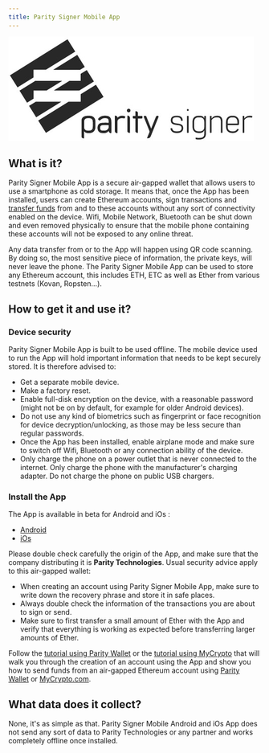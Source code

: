 ```yaml
---
title: Parity Signer Mobile App
---
```


![Parity Signer](images/logo-parity-signer.jpg)
## What is it?
Parity Signer Mobile App is a secure air-gapped wallet that allows users to use a smartphone as cold storage. It means that, once the App has been installed, users can create Ethereum accounts, sign transactions and [transfer funds](Parity-Signer-Mobile-App-Parity-Wallet-tutorial) from and to these accounts without any sort of connectivity enabled on the device. Wifi, Mobile Network, Bluetooth can be shut down and even removed physically to ensure that the mobile phone containing these accounts will not be exposed to any online threat.

Any data transfer from or to the App will happen using QR code scanning. By doing so, the most sensitive piece of information, the private keys, will never leave the phone. The Parity Signer Mobile App can be used to store any Ethereum account, this includes ETH, ETC as well as Ether from various testnets (Kovan, Ropsten...).

## How to get it and use it?

### Device security
Parity Signer Mobile App is built to be used offline. The mobile device used to run the App will hold important information that needs to be kept securely stored. It is therefore advised to:
- Get a separate mobile device.
- Make a factory reset.
- Enable full-disk encryption on the device, with a reasonable password (might not be on by default, for example for older Android devices).
- Do not use any kind of biometrics such as fingerprint or face recognition for device decryption/unlocking, as those may be less secure than regular passwords.
- Once the App has been installed, enable airplane mode and make sure to switch off Wifi, Bluetooth or any connection ability of the device.
- Only charge the phone on a power outlet that is never connected to the internet. Only charge the phone with the manufacturer's charging adapter. Do not charge the phone on public USB chargers.

### Install the App
The App is available in beta for Android and iOs :
- [Android](https://play.google.com/store/apps/details?id=com.nativesigner)
- [iOs](https://itunes.apple.com/us/app/parity-signer/id1218174838)

Please double check carefully the origin of the App, and make sure that the company distributing it is **Parity Technologies**. Usual security advice apply to this air-gapped wallet: 
- When creating an account using Parity Signer Mobile App, make sure to write down the recovery phrase and store it in safe places.
- Always double check the information of the transactions you are about to sign or send.
- Make sure to first transfer a small amount of Ether with the App and verify that everything is working as expected before transferring larger amounts of Ether.
 
Follow the [tutorial using Parity Wallet](Parity-Signer-Mobile-App-Parity-Wallet-tutorial) or the [tutorial using MyCrypto](Parity-Signer-Mobile-App-MyCrypto-tutorial) that will walk you through the creation of an account using the App and show you how to send funds from an air-gapped Ethereum account using [Parity Wallet](Parity-Wallet) or [MyCrypto.com](https://mycrypto.com).

## What data does it collect?
None, it's as simple as that. Parity Signer Mobile Android and iOs App does not send any sort of data to Parity Technologies or any partner and works completely offline once installed.
